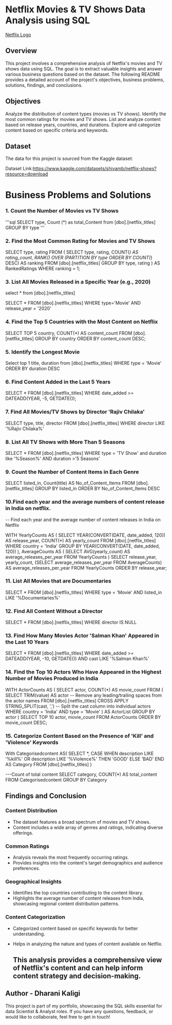 # Netflix Movies & TV Shows Data Analysis using SQL

[Netflix Logo](https://github.com/Dharani-kaligi/netflix_sql_project/blob/main/logo.png)

## Overview
This project involves a comprehensive analysis of Netflix's movies and TV shows data using SQL. The goal is to extract valuable insights and answer various business questions based on the dataset. The following README provides a detailed account of the project's objectives, business problems, solutions, findings, and conclusions.

## Objectives
Analyze the distribution of content types (movies vs TV shows).
Identify the most common ratings for movies and TV shows.
List and analyze content based on release years, countries, and durations.
Explore and categorize content based on specific criteria and keywords.

## Dataset
The data for this project is sourced from the Kaggle dataset:

Dataset Link:https://www.kaggle.com/datasets/shivamb/netflix-shows?resource=download 

# Business Problems and Solutions

### 1. Count the Number of Movies vs TV Shows

'''sql
SELECT type,
Count (*) as total_Content
from [dbo].[netflix_titles]
GROUP BY type
'''

### 2. Find the Most Common Rating for Movies and TV Shows

SELECT 
    type, 
    rating
FROM 
(
    SELECT 
        type,
        rating,
        COUNT(*) AS rating_count,
        RANK() OVER (PARTITION BY type ORDER BY COUNT(*) DESC) AS ranking
    FROM [dbo].[netflix_titles]
    GROUP BY type, rating
) AS RankedRatings
WHERE 
    ranking = 1;

### 3. List All Movies Released in a Specific Year (e.g., 2020)

select * from [dbo].[netflix_titles]

SELECT
  * 
  FROM [dbo].[netflix_titles]
  WHERE type='Movie' AND release_year = '2020'


### 4. Find the Top 5 Countries with the Most Content on Netflix

SELECT TOP 5
    country,
    COUNT(*) AS content_count
FROM [dbo].[netflix_titles]
GROUP BY country
ORDER BY content_count DESC;


### 5. Identify the Longest Movie

Select top 1 title, duration
from [dbo].[netflix_titles]
WHERE type = 'Movie' 
ORDER BY duration DESC


### 6. Find Content Added in the Last 5 Years

SELECT *
FROM [dbo].[netflix_titles]
WHERE date_added >= DATEADD(YEAR, -5, GETDATE());


### 7. Find All Movies/TV Shows by Director 'Rajiv Chilaka'

SELECT type, title, director
FROM  [dbo].[netflix_titles]
WHERE director LIKE '%Rajiv Chilaka%'


### 8. List All TV Shows with More Than 5 Seasons

SELECT *
FROM [dbo].[netflix_titles]
WHERE type = 'TV Show' and duration like '%Season%' 
AND duration >'5 Seasons'

### 9. Count the Number of Content Items in Each Genre

SELECT listed_in, Count(title) AS No_of_Content_Items FROM
[dbo].[netflix_titles]
GROUP BY listed_in
ORDER BY No_of_Content_Items DESC


### 10.Find each year and the average numbers of content release in India on netflix.

-- Find each year and the average number of content releases in India on Netflix

WITH YearlyCounts AS (
    SELECT
        YEAR(CONVERT(DATE, date_added, 120)) AS release_year,
        COUNT(*) AS yearly_count
    FROM 
        [dbo].[netflix_titles]
    WHERE
        country = 'India'
    GROUP BY
        YEAR(CONVERT(DATE, date_added, 120))
),
AverageCounts AS (
    SELECT
        AVG(yearly_count) AS average_releases_per_year
    FROM
        YearlyCounts
)
SELECT
    release_year,
    yearly_count,
    (SELECT average_releases_per_year FROM AverageCounts) AS average_releases_per_year
FROM
    YearlyCounts
ORDER BY
    release_year;


### 11. List All Movies that are Documentaries

SELECT * FROM [dbo].[netflix_titles]
WHERE type = 'Movie' AND listed_in LIKE '%Documentaries%'


### 12. Find All Content Without a Director

SELECT * FROM 
[dbo].[netflix_titles]
WHERE director IS NULL
  

### 13. Find How Many Movies Actor 'Salman Khan' Appeared in the Last 10 Years


SELECT * FROM
[dbo].[netflix_titles]
WHERE date_added >= DATEADD(YEAR, -10, GETDATE()) AND cast LIKE '%Salman Khan%'

### 14. Find the Top 10 Actors Who Have Appeared in the Highest Number of Movies Produced in India

WITH ActorCounts AS (
    SELECT
        actor,
        COUNT(*) AS movie_count
    FROM (
        SELECT
            TRIM(value) AS actor  -- Remove any leading/trailing spaces from the actor names
        FROM 
            [dbo].[netflix_titles]
        CROSS APPLY
            STRING_SPLIT(cast, ',')  -- Split the cast column into individual actors
        WHERE
            country = 'India'
            AND type = 'Movie'
    ) AS ActorList
    GROUP BY
        actor
)
SELECT 
    TOP 10
    actor,
    movie_count
FROM 
    ActorCounts
ORDER BY 
    movie_count DESC;


### 15. Categorize Content Based on the Presence of 'Kill' and 'Violence' Keywords

With Categorisedcontent AS(
SELECT 
    *,
    CASE 
        WHEN description LIKE '%kill%' OR description LIKE '%Violence%' THEN 'GOOD'
        ELSE 'BAD'
    END AS Category
FROM 
    [dbo].[netflix_titles]
)

---Count of total content
SELECT 
      category,
	  COUNT(*) AS total_content
FROM Categorisedcontent
GROUP BY Category


## Findings and Conclusion
### Content Distribution

- The dataset features a broad spectrum of movies and TV shows.
- Content includes a wide array of genres and ratings, indicating diverse offerings.
### Common Ratings

- Analysis reveals the most frequently occurring ratings.
- Provides insights into the content's target demographics and audience preferences.
### Geographical Insights

- Identifies the top countries contributing to the content library.
- Highlights the average number of content releases from India, showcasing regional content distribution patterns.
### Content Categorization

- Categorized content based on specific keywords for better understanding.
- Helps in analyzing the nature and types of content available on Netflix.

  ## This analysis provides a comprehensive view of Netflix's content and can help inform content strategy and decision-making.

 ## Author - Dharani Kaligi
This project is part of my portfolio, showcasing the SQL skills essential for data Scientist & Analyst roles. If you have any questions, feedback, or would like to collaborate, feel free to get in touch!




